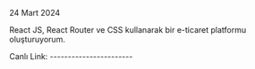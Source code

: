 24 Mart 2024

React JS, React Router ve CSS kullanarak bir e-ticaret platformu oluşturuyorum.

Canlı Link: -----------------------
